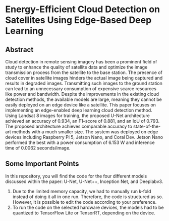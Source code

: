 # Energy-Efficient Cloud Detection on Satellites Using Edge-Based Deep Learning

## Abstract
Cloud detection in remote sensing imagery has been a prominent field of study to enhance the quality of satellite data and optimize the image transmission process from the satellite to the base station. The presence of cloud cover in satellite images hinders the actual image being captured and results in degraded images. Transmitting such images to the ground station can lead to an unnecessary consumption of expensive scarce resources like power and bandwidth. Despite the improvements in the existing cloud detection methods, the available models are large, meaning they cannot be easily deployed on an edge device like a satellite. This paper focuses on implementing an edge-enabled deep learning cloud detection method. Using Landsat 8 images for training, the proposed U-Net architecture achieved an accuracy of 0.934, an F1–score of 0.881, and an IoU of 0.793. The proposed architecture achieves comparable accuracy to state-of-the-art methods with a much smaller size. The system was deployed on edge devices including Raspberry Pi 5, Jetson Nano, and Coral Dev. Jetson Nano performed the best with a power consumption of 6.153 W and inference time of 0.0062 seconds/image. 

## Some Important Points
In this repository, you will find the code for the four different models discussed within the paper: U-Net, U-Net++, Inception Net, and Deeplabv3. 
1. Due to the limited memory capacity, we had to manually run k-fold instead of doing it all in one run. Therefore, the code is structured as so. However, it is possible to edit the code according to your preference.
2. To run the code on the selected hardware devices, the models had to be quantized to TensorFlow Lite or TensorRT, depending on the device.
